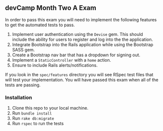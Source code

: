## devCamp Month Two A Exam

In order to pass this exam you will need to implement the following features to get the automated tests to pass.

1. Implement user authentication using the `Devise` gem. This should include the ability for users to register and log into the the application.
2. Integrate Bootstrap into the Rails application while using the Bootstrap SASS gem.
3. Create a Bootstrap nav bar that has a dropdown for signing out.
4. Implement a `StaticController` with a `home` action.
5. Ensure to include Rails alerts/notifications.

If you look in the `spec/features` directory you will see RSpec test files that will test your implementation. You will have passed this exam when all of the tests are passing.

### Installation

1. Clone this repo to your local machine.
2. Run `bundle install`
3. Run `rake db:migrate`
4. Run `rspec` to run the tests

